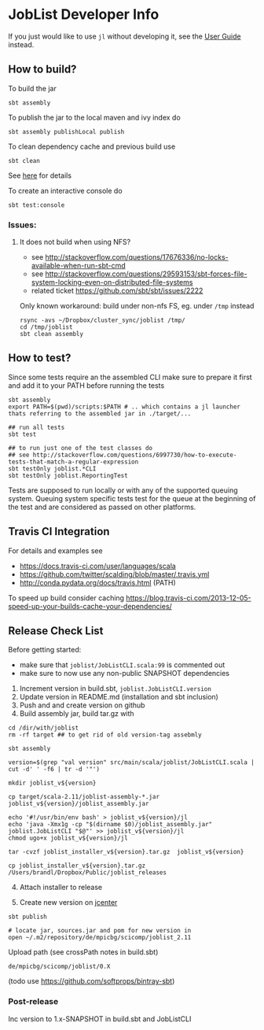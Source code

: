 # JobList Developer Info

If you just would like to use `jl` without developing it, see the [User Guide](./user_guide.md) instead.


## How to build?


To build the jar
```
sbt assembly
```

To publish the jar to the local maven and ivy index do
```
sbt assembly publishLocal publish
```

To clean dependency cache and previous build use
```
sbt clean
```
See [here](http://stackoverflow.com/questions/17190755/why-sbt-runs-dependency-resolution-every-time-after-clean) for details

To create an interactive console do
```
sbt test:console
```

### Issues:

1) It does not build when using NFS?

    * see http://stackoverflow.com/questions/17676336/no-locks-available-when-run-sbt-cmd
    * see http://stackoverflow.com/questions/29593153/sbt-forces-file-system-locking-even-on-distributed-file-systems
    * related ticket https://github.com/sbt/sbt/issues/2222

    Only known workaround: build under non-nfs FS, eg. under `/tmp` instead
    ```
    rsync -avs ~/Dropbox/cluster_sync/joblist /tmp/
    cd /tmp/joblist
    sbt clean assembly
    ```

## How to test?

Since some tests require an the assembled CLI make sure to prepare it first and add it to your PATH before running the
tests
```
sbt assembly
export PATH=$(pwd)/scripts:$PATH # .. which contains a jl launcher thats referring to the assembled jar in ./target/...

## run all tests
sbt test

## to run just one of the test classes do
## see http://stackoverflow.com/questions/6997730/how-to-execute-tests-that-match-a-regular-expression
sbt testOnly joblist.*CLI
sbt testOnly joblist.ReportingTest

```
Tests are supposed to run locally or with any of the supported queuing system. Queuing system specific tests test for
the queue at the beginning of the test and are considered as passed on other platforms.

## Travis CI Integration

For details and examples see
* https://docs.travis-ci.com/user/languages/scala
* https://github.com/twitter/scalding/blob/master/.travis.yml
* http://conda.pydata.org/docs/travis.html (PATH)

To speed up build consider caching
https://blog.travis-ci.com/2013-12-05-speed-up-your-builds-cache-your-dependencies/


## Release Check List

Before getting started:
* make sure that `joblist/JobListCLI.scala:99` is commented out
* make sure to now use any non-public SNAPSHOT dependencies


1) Increment version in build.sbt, `joblist.JobListCLI.version`
2) Update version in README.md (installation and sbt inclusion)
2) Push and and create version on github
3) Build assembly jar, build tar.gz with
```
cd /dir/with/joblist
rm -rf target ## to get rid of old version-tag assebmly

sbt assembly

version=$(grep "val version" src/main/scala/joblist/JobListCLI.scala | cut -d' ' -f6 | tr -d '"')

mkdir joblist_v${version}

cp target/scala-2.11/joblist-assembly-*.jar joblist_v${version}/joblist_assembly.jar

echo '#!/usr/bin/env bash' > joblist_v${version}/jl
echo 'java -Xmx1g -cp "$(dirname $0)/joblist_assembly.jar" joblist.JobListCLI "$@"' >> joblist_v${version}/jl
chmod ugo+x joblist_v${version}/jl

tar -cvzf joblist_installer_v${version}.tar.gz  joblist_v${version}

cp joblist_installer_v${version}.tar.gz /Users/brandl/Dropbox/Public/joblist_releases
```
4) Attach installer to release

5) Create new version on [jcenter](https://bintray.com/holgerbrandl/mpicbg-scicomp/joblist/view`
)
```
sbt publish

# locate jar, sources.jar and pom for new version in
open ~/.m2/repository/de/mpicbg/scicomp/joblist_2.11
```

Upload path (see crossPath notes in build.sbt)
```
de/mpicbg/scicomp/joblist/0.X
```
(todo use https://github.com/softprops/bintray-sbt)

### Post-release

Inc version to 1.x-SNAPSHOT in build.sbt and JobListCLI
